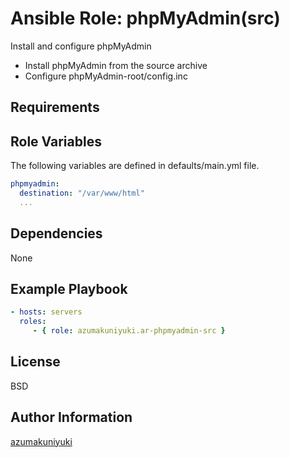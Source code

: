 Ansible Role: phpMyAdmin(src)
================================================================================
Install and configure phpMyAdmin

- Install phpMyAdmin from the source archive
- Configure phpMyAdmin-root/config.inc

Requirements
--------------------------------------------------------------------------------

Role Variables
--------------------------------------------------------------------------------
The following variables are defined in defaults/main.yml file.

```yaml
phpmyadmin:
  destination: "/var/www/html"
  ...
```

Dependencies
--------------------------------------------------------------------------------
None

Example Playbook
--------------------------------------------------------------------------------
```yaml
- hosts: servers
  roles:
     - { role: azumakuniyuki.ar-phpmyadmin-src }
```

License
--------------------------------------------------------------------------------
BSD

Author Information
--------------------------------------------------------------------------------
[azumakuniyuki](https://nyaan.jp)

